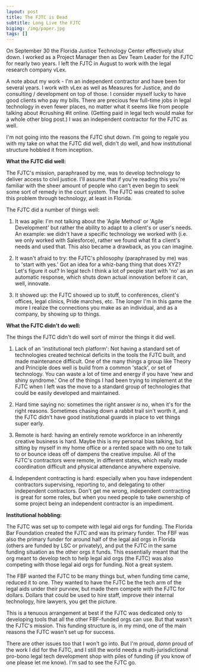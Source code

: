 ```yaml
---
layout: post
title: The FJTC is Dead
subtitle: Long Live the FJTC
bigimg: /img/paper.jpg
tags: []
---
```

On September 30 the Florida Justice Technology Center effectively shut down. I
worked as a Project Manager then as Dev Team Leader for the FJTC for nearly two
years. I left the FJTC in August to work with the legal research company vLex.

A note about my work - I'm an independent contractor and have been for several
years. I work with vLex as well as Measures for Justice, and do consulting /
development on top of those. I consider myself lucky to have good clients who
pay my bills. There are precious few full-time jobs in legal technology in even fewer places, no
matter what it seems like from people talking about #crushing #it online. (Getting
paid in legal tech would make for a whole other blog post.) I was
an independent contractor for the FJTC as well.

I'm not going into the reasons the FJTC shut down. I'm going to regale you with
my take on what the FJTC did well, didn't do well, and how institutional structure
hobbled it from inception.

**What the FJTC did well:**

The FJTC's mission, paraphrased by me, was to develop technology to deliver access to
civil justice. I'll assume that if you're reading this you're familiar with the
sheer amount of people who can't even begin to seek some sort of remedy in the court
system. The FJTC was created to solve this problem through technology, at least
in Florida.

The FJTC did a number of things well:
1. It was agile: I'm not talking about the 'Agile Method' or 'Agile Development'
but rather the ability to adapt to a client's or user's needs. An example: we didn't
have a specific technology we worked with (i.e. we only worked with Salesforce),
rather we found what fit a client's needs and used that. This also became a drawback,
as you can imagine.

2. It wasn't afraid to try: the FJTC's philosophy (paraphrased by me) was to 'start
with yes.' Got an idea for a whiz-bang thing that does XYZ? Let's figure it out?
In legal tech I think a lot of people start with 'no' as an automatic response, which
shuts down actual innovation before it can, well, innovate.

3. It showed up: the FJTC showed up to stuff, to conferences, client's offices,
legal clinics, Pride marches, etc. The longer I'm in this game the more I realize
the connections you make as an individual, and as a company, by showing up to things.

**What the FJTC didn't do well:**

The things the FJTC didn't do well sort of mirror the things it did well.

1. Lack of an 'institutional tech platform': Not having a standard set of
technologies created technical deficits in the tools the FJTC built, and made
maintenance difficult. One of the many things a group like Theory and Principle
does well is build from a common 'stack', or set of technology. You can waste a
lot of time and energy if you have 'new and shiny syndrome.' One of the things
I had been trying to implement at the FJTC when I left was the move to a standard
group of technologies that could be easily developed and maintained.

2. Hard time saying no: sometimes the right answer *is* no, when it's for the
right reasons. Sometimes chasing down a rabbit trail sin't worth it, and the
FJTC didn't have good institutional guards in place to vet things super early.

3. Remote is hard: having an entirely remote workforce in an inherently creative
business is hard. Maybe this is my personal bias talking, but sitting by myself
in my home office or a rented space with no one to talk to or bounce ideas off of
dampens the creative impulse. All of the FJTC's contractors were remote, in
different states, which really made coordination difficult and physical attendance
anywhere expensive.

4. Independent contracting is hard: especially when you have independent contractors
supervising, reporting to, and delegating to other independent contractors. Don't
get me wrong, independent contracting is great for some roles, but when you need
people to take ownership of some project being an independent contractor is an
impediment.

**Institutional hobbling:**

The FJTC was set up to compete with legal aid orgs for funding. The Florida
Bar Foundation created the FJTC and was its primary funder. The FBF was also
the primary funder for around half of the legal aid orgs in Florida (others are
funded by LSC or privately), and put the FJTC in the same funding situation as
the other orgs it funds. This essentially meant that the org meant to develop
tech to help legal aid orgs (the FJTC) was also competing with those legal aid
orgs for funding. Not a great system.

The FBF wanted the FJTC to be many things but, when funding time came, reduced it to one.
They wanted to have the FJTC be the tech arm of the legal aids under their purview,
but made them compete with the FJTC for dollars. Dollars that could be used to
hire staff, improve their internal technology, hire lawyers, you get the picture.

This is a tenuous arrangement at best if
the FJTC was dedicated only to developing tools that all the other FBF-funded orgs
can use. But that wasn't the FJTC's mission. This funding structure is, in my mind,
one of the main reasons the FJTC wasn't set up for success.

There are other issues too that I won't go into. But I'm proud, *damn* proud of
the work I did for the FJTC, and I still the world needs a
multi-jurisdictional pro-bono legal tech development shop with piles of funding (if you
  know of one please let me know). I'm sad to see the FJTC go.
